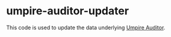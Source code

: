 # umpire-auditor-updater

This code is used to update the data underlying [Umpire Auditor](https://twitter.com/umpireauditor).
